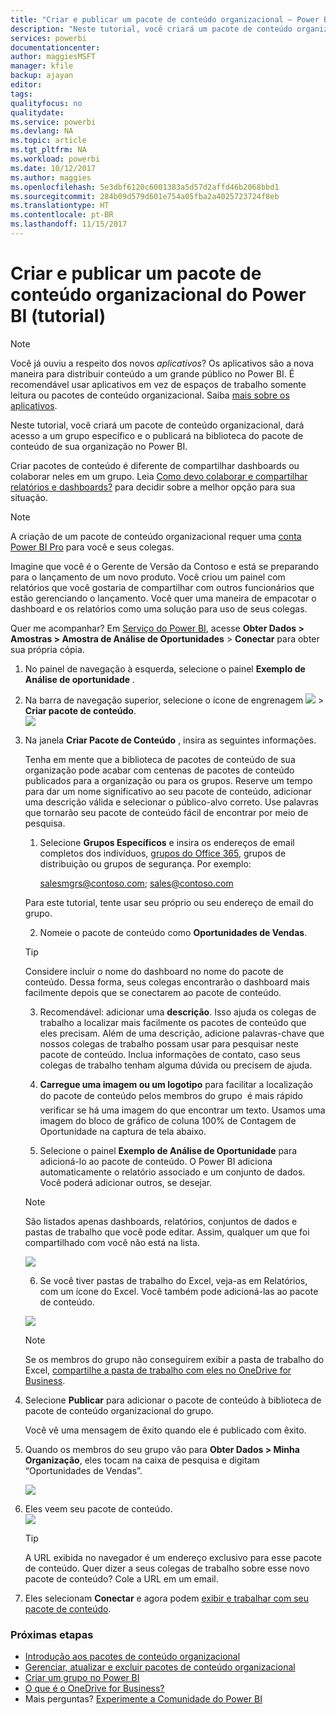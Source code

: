 ```yaml
---
title: "Criar e publicar um pacote de conteúdo organizacional – Power BI"
description: "Neste tutorial, você criará um pacote de conteúdo organizacional, restringirá o acesso a um grupo específico e o publicará na biblioteca de pacotes de conteúdo de sua organização no Power BI."
services: powerbi
documentationcenter: 
author: maggiesMSFT
manager: kfile
backup: ajayan
editor: 
tags: 
qualityfocus: no
qualitydate: 
ms.service: powerbi
ms.devlang: NA
ms.topic: article
ms.tgt_pltfrm: NA
ms.workload: powerbi
ms.date: 10/12/2017
ms.author: maggies
ms.openlocfilehash: 5e3dbf6120c6001383a5d57d2affd46b2068bbd1
ms.sourcegitcommit: 284b09d579d601e754a05fba2a4025723724f8eb
ms.translationtype: HT
ms.contentlocale: pt-BR
ms.lasthandoff: 11/15/2017
---
```

# <a name="create-and-publish-a-power-bi-organizational-content-pack-tutorial"></a>Criar e publicar um pacote de conteúdo organizacional do Power BI (tutorial)
> [!NOTE]
> Você já ouviu a respeito dos novos *aplicativos*? Os aplicativos são a nova maneira para distribuir conteúdo a um grande público no Power BI. É recomendável usar aplicativos em vez de espaços de trabalho somente leitura ou pacotes de conteúdo organizacional. Saiba [mais sobre os aplicativos](service-install-use-apps.md).
> 
> 

Neste tutorial, você criará um pacote de conteúdo organizacional, dará acesso a um grupo específico e o publicará na biblioteca do pacote de conteúdo de sua organização no Power BI.

Criar pacotes de conteúdo é diferente de compartilhar dashboards ou colaborar neles em um grupo. Leia [Como devo colaborar e compartilhar relatórios e dashboards?](service-how-to-collaborate-distribute-dashboards-reports.md) para decidir sobre a melhor opção para sua situação.

> [!NOTE]
> A criação de um pacote de conteúdo organizacional requer uma [conta Power BI Pro](https://powerbi.microsoft.com/pricing) para você e seus colegas.
> 
> 

Imagine que você é o Gerente de Versão da Contoso e está se preparando para o lançamento de um novo produto.  Você criou um painel com relatórios que você gostaria de compartilhar com outros funcionários que estão gerenciando o lançamento. Você quer uma maneira de empacotar o dashboard e os relatórios como uma solução para uso de seus colegas. 

Quer me acompanhar? Em [Serviço do Power BI](https://powerbi.com), acesse **Obter Dados > Amostras > Amostra de Análise de Oportunidades** > **Conectar** para obter sua própria cópia. 

1. No painel de navegação à esquerda, selecione o painel **Exemplo de Análise de oportunidade** .
2. Na barra de navegação superior, selecione o ícone de engrenagem ![](media/service-organizational-content-pack-create-and-publish/cog.png) > **Criar pacote de conteúdo**.    
   ![](media/service-organizational-content-pack-create-and-publish/pbi_create_contpk.png)
3. Na janela **Criar Pacote de Conteúdo** , insira as seguintes informações.  
   
   Tenha em mente que a biblioteca de pacotes de conteúdo de sua organização pode acabar com centenas de pacotes de conteúdo publicados para a organização ou para os grupos. Reserve um tempo para dar um nome significativo ao seu pacote de conteúdo, adicionar uma descrição válida e selecionar o público-alvo correto.  Use palavras que tornarão seu pacote de conteúdo fácil de encontrar por meio de pesquisa.
   
   1.  Selecione **Grupos Específicos** e insira os endereços de email completos dos indivíduos, [grupos do Office 365](https://support.office.com/article/Create-a-group-in-Office-365-7124dc4c-1de9-40d4-b096-e8add19209e9), grupos de distribuição ou grupos de segurança. Por exemplo:
      
         salesmgrs@contoso.com; sales@contoso.com
      
      Para este tutorial, tente usar seu próprio ou seu endereço de email do grupo.
   
   2.  Nomeie o pacote de conteúdo como **Oportunidades de Vendas**.
   
      > [!TIP]
      > Considere incluir o nome do dashboard no nome do pacote de conteúdo. Dessa forma, seus colegas encontrarão o dashboard mais facilmente depois que se conectarem ao pacote de conteúdo.
      > 
      > 
   
   3.  Recomendável: adicionar uma **descrição**. Isso ajuda os colegas de trabalho a localizar mais facilmente os pacotes de conteúdo que eles precisam. Além de uma descrição, adicione palavras-chave que nossos colegas de trabalho possam usar para pesquisar neste pacote de conteúdo. Inclua informações de contato, caso seus colegas de trabalho tenham alguma dúvida ou precisem de ajuda.
   
   4.  **Carregue uma imagem ou um logotipo** para facilitar a localização do pacote de conteúdo pelos membros do grupo &#151; é mais rápido verificar se há uma imagem do que encontrar um texto. Usamos uma imagem do bloco de gráfico de coluna 100% de Contagem de Oportunidade na captura de tela abaixo.
   
   5.  Selecione o painel **Exemplo de Análise de Oportunidade** para adicioná-lo ao pacote de conteúdo.  O Power BI adiciona automaticamente o relatório associado e um conjunto de dados. Você poderá adicionar outros, se desejar.
   
      > [!NOTE]
      >  São listados apenas dashboards, relatórios, conjuntos de dados e pastas de trabalho que você pode editar. Assim, qualquer um que foi compartilhado com você não está na lista.
      > 
      > 
   
      ![](media/service-organizational-content-pack-create-and-publish/cpwindow.png) 
   
   6. Se você tiver pastas de trabalho do Excel, veja-as em Relatórios, com um ícone do Excel. Você também pode adicioná-las ao pacote de conteúdo.
   
     ![](media/service-organizational-content-pack-create-and-publish/pbi_orgcontpkexcel.png)
   
      > [!NOTE]
      > Se os membros do grupo não conseguirem exibir a pasta de trabalho do Excel, [compartilhe a pasta de trabalho com eles no OneDrive for Business](https://support.office.com/en-us/article/Share-documents-or-folders-in-Office-365-1fe37332-0f9a-4719-970e-d2578da4941c).
      > 
      > 
4. Selecione **Publicar** para adicionar o pacote de conteúdo à biblioteca de pacote de conteúdo organizacional do grupo.  
   
   Você vê uma mensagem de êxito quando ele é publicado com êxito. 
5. Quando os membros do seu grupo vão para **Obter Dados > Minha Organização**, eles tocam na caixa de pesquisa e digitam “Oportunidades de Vendas”.
   
   ![](media/service-organizational-content-pack-create-and-publish/cp_searchbox.png) 
6. Eles veem seu pacote de conteúdo.  
   ![](media/service-organizational-content-pack-create-and-publish/powerbi-find-content-pack-organization.png) 
   
   > [!TIP]
   > A URL exibida no navegador é um endereço exclusivo para esse pacote de conteúdo.  Quer dizer a seus colegas de trabalho sobre esse novo pacote de conteúdo?  Cole a URL em um email.
   > 
   > 
7. Eles selecionam **Conectar** e agora podem [exibir e trabalhar com seu pacote de conteúdo](service-organizational-content-pack-copy-refresh-access.md). 

### <a name="next-steps"></a>Próximas etapas
* [Introdução aos pacotes de conteúdo organizacional](service-organizational-content-pack-introduction.md)  
* [Gerenciar, atualizar e excluir pacotes de conteúdo organizacional](service-organizational-content-pack-manage-update-delete.md)  
* [Criar um grupo no Power BI](service-create-distribute-apps.md)  
* [O que é o OneDrive for Business?](https://support.office.com/en-us/article/What-is-OneDrive-for-Business-187f90af-056f-47c0-9656-cc0ddca7fdc2)
* Mais perguntas? [Experimente a Comunidade do Power BI](http://community.powerbi.com/)

